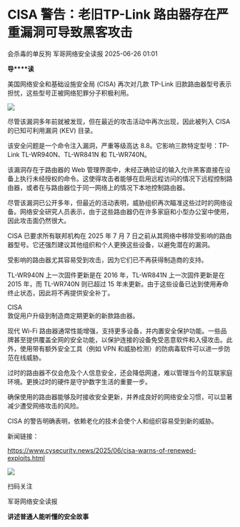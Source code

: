 #  CISA 警告：老旧TP-Link 路由器存在严重漏洞可导致黑客攻击  
会杀毒的单反狗  军哥网络安全读报   2025-06-26 01:01  
  
**导****读**  
  
  
  
美国网络安全和基础设施安全局 (CISA) 再次对几款 TP-Link 旧款路由器型号表示担忧，这些型号正被网络犯罪分子积极利用。  
  
![](https://mmbiz.qpic.cn/mmbiz_png/AnRWZJZfVaFMuQGar8ibwIjPK4SkpNjGniaZicQm9dwhcC16g4iclwxpGYJYUdTc8Qt7Es5VnOqOb9hX1HX6gEMc9g/640?wx_fmt=png&from=appmsg "")  
  
  
尽管该漏洞多年前就被发现，但在最近的攻击活动中再次出现，因此被列入 CISA 的已知可利用漏洞 (KEV) 目录。  
  
  
该安全问题是一个命令注入漏洞，严重等级高达 8.8。它影响三款特定型号：TP-Link TL-WR940N、TL-WR841N 和 TL-WR740N。  
  
  
该漏洞存在于路由器的 Web 管理界面中，未经正确验证的输入允许黑客直接在设备上执行未经授权的命令。这使得攻击者能够在启用远程访问的情况下远程控制路由器，或者在与路由器位于同一网络上的情况下本地控制路由器。  
  
  
尽管该漏洞已公开多年，但最近的活动表明，威胁组织再次瞄准这些过时的网络设备。网络安全研究人员表示，由于这些路由器仍在许多家庭和小型办公室中使用，因此攻击面仍然很大。  
  
  
CISA 已要求所有联邦机构在 2025 年 7 月 7 日之前从其网络中移除受影响的路由器型号。它还强烈建议其他组织和个人更换这些设备，以避免潜在的漏洞。  
  
  
受影响的路由器尤其容易受到攻击，因为它们已不再获得制造商的支持。  
  
  
TL-WR940N 上一次固件更新是在 2016 年，TL-WR841N 上一次固件更新是在 2015 年，而 TL-WR740N 则已超过 15 年未更新。由于这些设备已达到使用寿命终止状态，因此将不再提供安全补丁。  
  
  
CISA  
敦促用户升级到制造商定期更新的新款路由器。  
  
  
现代 Wi-Fi 路由器通常性能增强，支持更多设备，并内置安全保护功能。一些品牌甚至提供覆盖全网的安全功能，以保护连接的设备免受恶意软件和入侵攻击。此外，使用带有额外安全工具（例如 VPN 和威胁检测）的防病毒软件可以进一步防范在线威胁。  
  
  
过时的路由器不仅会危及个人信息安全，还会降低网速，难以管理当今的互联家庭环境。更换过时的硬件是守护数字生活的重要一步。  
  
  
确保使用的路由器能够及时接收安全更新，并养成良好的网络安全习惯，可以显著减少遭受网络攻击的风险。  
  
  
CISA 的警告明确表明，依赖老化的技术会使个人和组织容易受到新的威胁。  
  
  
新闻链接：  
  
https://www.cysecurity.news/2025/06/cisa-warns-of-renewed-exploits.html  
  
![](https://mmbiz.qpic.cn/mmbiz_jpg/AnRWZJZfVaGC3gsJClsh4Fia0icylyBEnBywibdbkrLLzmpibfdnf5wNYzEUq2GpzfedMKUjlLJQ4uwxAFWLzHhPFQ/640?wx_fmt=jpeg "")  
  
扫码关注  
  
军哥网络安全读报  
  
**讲述普通人能听懂的安全故事**  
  
  
